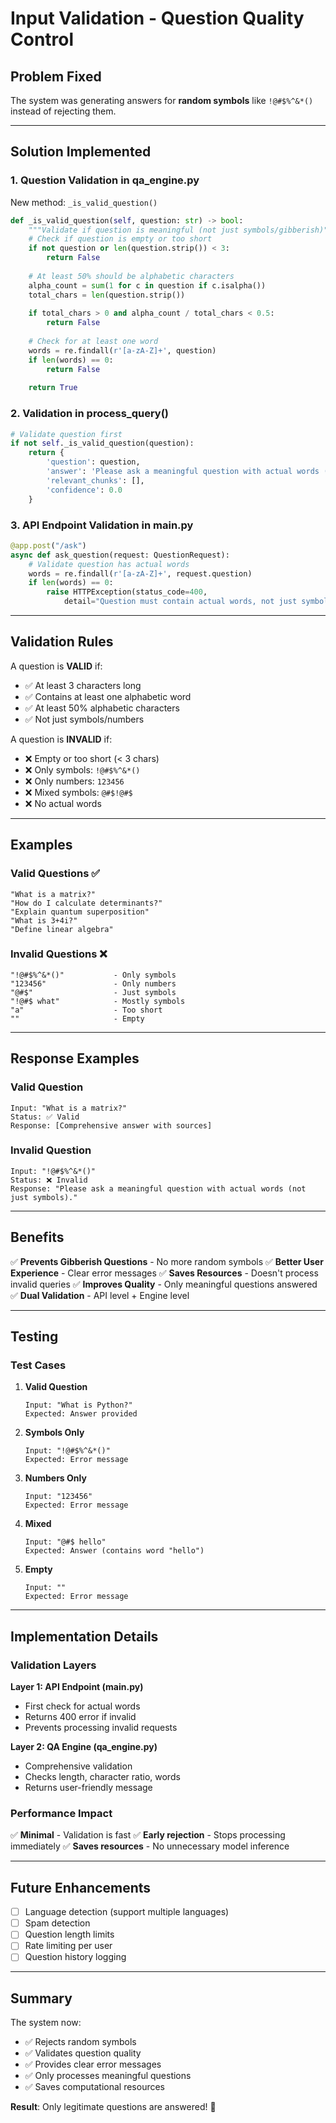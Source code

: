 # Input Validation - Question Quality Control

## Problem Fixed

The system was generating answers for **random symbols** like `!@#$%^&*()` instead of rejecting them.

---

## Solution Implemented

### **1. Question Validation in qa_engine.py**

New method: `_is_valid_question()`

```python
def _is_valid_question(self, question: str) -> bool:
    """Validate if question is meaningful (not just symbols/gibberish)"""
    # Check if question is empty or too short
    if not question or len(question.strip()) < 3:
        return False
    
    # At least 50% should be alphabetic characters
    alpha_count = sum(1 for c in question if c.isalpha())
    total_chars = len(question.strip())
    
    if total_chars > 0 and alpha_count / total_chars < 0.5:
        return False
    
    # Check for at least one word
    words = re.findall(r'[a-zA-Z]+', question)
    if len(words) == 0:
        return False
    
    return True
```

### **2. Validation in process_query()**

```python
# Validate question first
if not self._is_valid_question(question):
    return {
        'question': question,
        'answer': 'Please ask a meaningful question with actual words (not just symbols).',
        'relevant_chunks': [],
        'confidence': 0.0
    }
```

### **3. API Endpoint Validation in main.py**

```python
@app.post("/ask")
async def ask_question(request: QuestionRequest):
    # Validate question has actual words
    words = re.findall(r'[a-zA-Z]+', request.question)
    if len(words) == 0:
        raise HTTPException(status_code=400, 
            detail="Question must contain actual words, not just symbols")
```

---

## Validation Rules

A question is **VALID** if:
- ✅ At least 3 characters long
- ✅ Contains at least one alphabetic word
- ✅ At least 50% alphabetic characters
- ✅ Not just symbols/numbers

A question is **INVALID** if:
- ❌ Empty or too short (< 3 chars)
- ❌ Only symbols: `!@#$%^&*()`
- ❌ Only numbers: `123456`
- ❌ Mixed symbols: `@#$!@#$`
- ❌ No actual words

---

## Examples

### Valid Questions ✅
```
"What is a matrix?"
"How do I calculate determinants?"
"Explain quantum superposition"
"What is 3+4i?"
"Define linear algebra"
```

### Invalid Questions ❌
```
"!@#$%^&*()"           - Only symbols
"123456"               - Only numbers
"@#$"                  - Just symbols
"!@#$ what"            - Mostly symbols
"a"                    - Too short
""                     - Empty
```

---

## Response Examples

### Valid Question
```
Input: "What is a matrix?"
Status: ✅ Valid
Response: [Comprehensive answer with sources]
```

### Invalid Question
```
Input: "!@#$%^&*()"
Status: ❌ Invalid
Response: "Please ask a meaningful question with actual words (not just symbols)."
```

---

## Benefits

✅ **Prevents Gibberish Questions** - No more random symbols
✅ **Better User Experience** - Clear error messages
✅ **Saves Resources** - Doesn't process invalid queries
✅ **Improves Quality** - Only meaningful questions answered
✅ **Dual Validation** - API level + Engine level

---

## Testing

### Test Cases

1. **Valid Question**
   ```
   Input: "What is Python?"
   Expected: Answer provided
   ```

2. **Symbols Only**
   ```
   Input: "!@#$%^&*()"
   Expected: Error message
   ```

3. **Numbers Only**
   ```
   Input: "123456"
   Expected: Error message
   ```

4. **Mixed**
   ```
   Input: "@#$ hello"
   Expected: Answer (contains word "hello")
   ```

5. **Empty**
   ```
   Input: ""
   Expected: Error message
   ```

---

## Implementation Details

### Validation Layers

**Layer 1: API Endpoint (main.py)**
- First check for actual words
- Returns 400 error if invalid
- Prevents processing invalid requests

**Layer 2: QA Engine (qa_engine.py)**
- Comprehensive validation
- Checks length, character ratio, words
- Returns user-friendly message

### Performance Impact

✅ **Minimal** - Validation is fast
✅ **Early rejection** - Stops processing immediately
✅ **Saves resources** - No unnecessary model inference

---

## Future Enhancements

- [ ] Language detection (support multiple languages)
- [ ] Spam detection
- [ ] Question length limits
- [ ] Rate limiting per user
- [ ] Question history logging

---

## Summary

The system now:
- ✅ Rejects random symbols
- ✅ Validates question quality
- ✅ Provides clear error messages
- ✅ Only processes meaningful questions
- ✅ Saves computational resources

**Result**: Only legitimate questions are answered! 🎯
